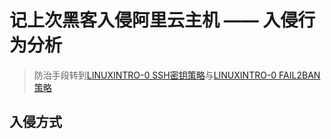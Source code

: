 # 记上次黑客入侵阿里云主机 —— 入侵行为分析

> 防治手段转到[LINUXINTRO-0 SSH密钥策略](/LINUXINTRO-0.md)与[LINUXINTRO-0 FAIL2BAN策略](/LINUXINTRO-1.md)

## 入侵方式

